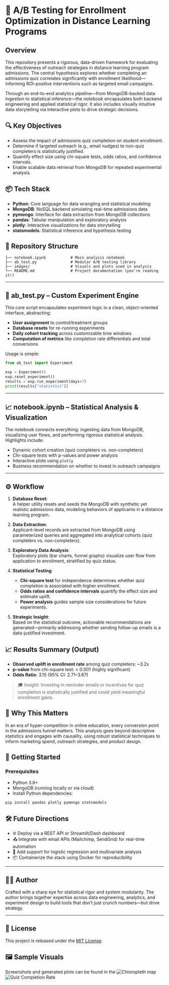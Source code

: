 # 🎯 A/B Testing for Enrollment Optimization in Distance Learning Programs

## Overview

This repository presents a rigorous, data-driven framework for evaluating the effectiveness of outreach strategies in distance learning program admissions. The central hypothesis explores whether completing an admissions quiz correlates significantly with enrollment likelihood—informing ROI-positive interventions such as targeted email campaigns.

Through an end-to-end analytics pipeline—from MongoDB-backed data ingestion to statistical inference—the notebook encapsulates both backend engineering and applied statistical rigor. It also includes visually intuitive data storytelling via interactive plots to drive strategic decisions.

## 🔍 Key Objectives

- Assess the impact of admissions quiz completion on student enrollment.
- Determine if targeted outreach (e.g., email nudges) to non-quiz completers is statistically justified.
- Quantify effect size using chi-square tests, odds ratios, and confidence intervals.
- Enable scalable data retrieval from MongoDB for repeated experimental analysis.

## 📦 Tech Stack

- **Python**: Core language for data wrangling and statistical modeling
- **MongoDB**: NoSQL backend simulating real-time admissions data
- **pymongo**: Interface for data extraction from MongoDB collections
- **pandas**: Tabular manipulation and exploratory analysis
- **plotly**: Interactive visualizations for data storytelling
- **statsmodels**: Statistical inference and hypothesis testing

## 🧱 Repository Structure

```
├── notebook.ipynb           # Main analysis notebook
├── ab_test.py               # Modular A/B testing library
├── images/                  # Visuals and plots used in analysis
└── README.md                # Project documentation (you're reading it!)
```

---

## 🧪 ab_test.py – Custom Experiment Engine

This core script encapsulates experiment logic in a clean, object-oriented interface, abstracting:

- **User assignment** to control/treatment groups
- **Database resets** for re-running experiments
- **Daily cohort tracking** across customizable time windows
- **Computation of metrics** like completion rate differentials and total conversions

Usage is simple:

```python
from ab_test import Experiment

exp = Experiment()
exp.reset_experiment()
results = exp.run_experiment(days=7)
print(results["statistics"])
```

---

## 📈 notebook.ipynb – Statistical Analysis & Visualization

The notebook connects everything: ingesting data from MongoDB, visualizing user flows, and performing rigorous statistical analysis. Highlights include:

- Dynamic cohort creation (quiz completers vs. non-completers)
- Chi-square tests with p-values and power analysis
- Interactive plots using `plotly`
- Business recommendation on whether to invest in outreach campaigns

---

## ⚙️ Workflow

1. **Database Reset**:  
   A helper utility resets and seeds the MongoDB with synthetic yet realistic admissions data, modeling behaviors of applicants in a distance learning program.

2. **Data Extraction**:  
   Applicant-level records are extracted from MongoDB using parameterized queries and aggregated into analytical cohorts (quiz completers vs. non-completers).

3. **Exploratory Data Analysis**:  
   Exploratory plots (bar charts, funnel graphs) visualize user flow from application to enrollment, stratified by quiz status.

4. **Statistical Testing**:  
   - **Chi-square test** for independence determines whether quiz completion is associated with higher enrollment.
   - **Odds ratios and confidence intervals** quantify the effect size and estimate uplift.
   - **Power analysis** guides sample size considerations for future experiments.

5. **Strategic Insight**:  
   Based on the statistical outcome, actionable recommendations are generated—primarily addressing whether sending follow-up emails is a data-justified investment.


## 📈 Results Summary (Output)

- **Observed uplift in enrollment rate** among quiz completers: ~3.2x
- **p-value** from chi-square test: < 0.001 (highly significant)
- **Odds Ratio**: 3.15 (95% CI: 2.71–3.67)

> 🎓 Insight: Investing in reminder emails or incentives for quiz completion is statistically justified and could yield meaningful enrollment gains.

## 🧠 Why This Matters

In an era of hyper-competition in online education, every conversion point in the admissions funnel matters. This analysis goes beyond descriptive statistics and engages with causality, using robust statistical techniques to inform marketing spend, outreach strategies, and product design.

## 🚀 Getting Started

### Prerequisites

- Python 3.8+
- MongoDB (running locally or via cloud)
- Install Python dependencies:

```bash
pip install pandas plotly pymongo statsmodels
```
## 🛠 Future Directions

- 🌐 Deploy via a REST API or Streamlit/Dash dashboard
- 📤 Integrate with email APIs (Mailchimp, SendGrid) for real-time automation
- 🫮 Add support for logistic regression and multivariate analysis
- 📦 Containerize the stack using Docker for reproducibility

---

## 👨‍💻 Author

Crafted with a sharp eye for statistical rigor and system modularity. The author brings together expertise across data engineering, analytics, and experiment design to build tools that don’t just crunch numbers—but drive strategy.

---

## 📄 License

This project is released under the [MIT License](LICENSE).


## 🖼️ Sample Visuals

Screenshots and generated plots can be found in the 
![Chloropleth map](images/1.png)
![Quiz Completion Rate](images/3.png)


